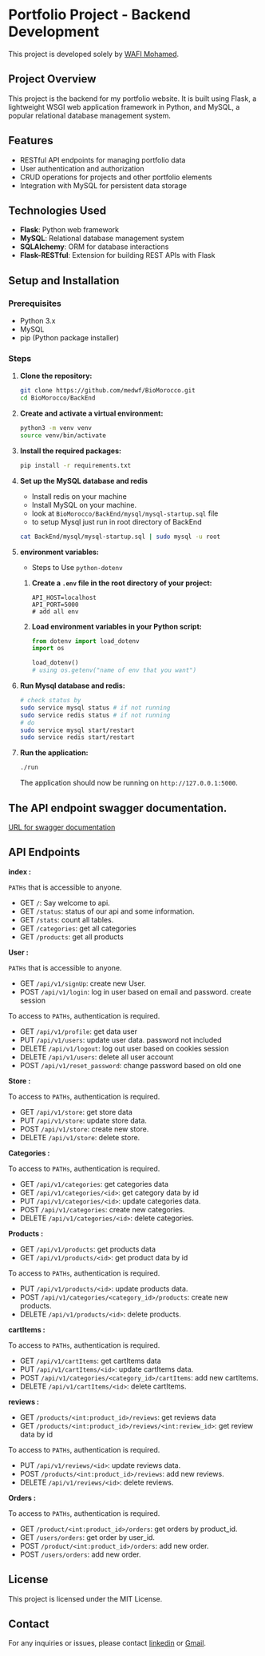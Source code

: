 # Portfolio Project - Backend Development

This project is developed solely by [WAFI Mohamed](https://github.com/medwf).

## Project Overview

This project is the backend for my portfolio website. It is built using Flask, a lightweight WSGI web application framework in Python, and MySQL, a popular relational database management system.

## Features

- RESTful API endpoints for managing portfolio data
- User authentication and authorization
- CRUD operations for projects and other portfolio elements
- Integration with MySQL for persistent data storage

## Technologies Used

- **Flask**: Python web framework
- **MySQL**: Relational database management system
- **SQLAlchemy**: ORM for database interactions
- **Flask-RESTful**: Extension for building REST APIs with Flask

## Setup and Installation

### Prerequisites

- Python 3.x
- MySQL
- pip (Python package installer)

### Steps

1. **Clone the repository:**

   ```bash
   git clone https://github.com/medwf/BioMorocco.git
   cd BioMorocco/BackEnd
   ```

2. **Create and activate a virtual environment:**

   ```bash
   python3 -m venv venv
   source venv/bin/activate
   ```

3. **Install the required packages:**

   ```bash
   pip install -r requirements.txt
   ```

4. **Set up the MySQL database and redis**

   - Install redis on your machine
   - Install MySQL on your machine.
   - look at `BioMorocco/BackEnd/mysql/mysql-startup.sql` file
   - to setup Mysql just run in root directory of BackEnd

   ```bash
   cat BackEnd/mysql/mysql-startup.sql | sudo mysql -u root
   ```

5. **environment variables:**

   - Steps to Use `python-dotenv`

   1. **Create a `.env` file in the root directory of your project:**

      ```env
      API_HOST=localhost
      API_PORT=5000
      # add all env
      ```

   2. **Load environment variables in your Python script:**

      ```python
      from dotenv import load_dotenv
      import os

      load_dotenv()
      # using os.getenv("name of env that you want")
      ```

6. **Run Mysql database and redis:**

   ```bash
   # check status by
   sudo service mysql status # if not running
   sudo service redis status # if not running
   # do
   sudo service mysql start/restart
   sudo service redis start/restart
   ```

7. **Run the application:**

   ```bash
   ./run
   ```

   The application should now be running on `http://127.0.0.1:5000`.

## The API endpoint swagger documentation.

[URL for swagger documentation](http://localhost:5000/api/docs)

## API Endpoints

**index :**

`PATHs` that is accessible to anyone.

- GET `/`: Say welcome to api.
- GET `/status`: status of our api and some information.
- GET `/stats`: count all tables.
- GET `/categories`: get all categories
- GET `/products`: get all products

**User :**

`PATHs` that is accessible to anyone.

- GET `/api/v1/signUp`: create new User.
- POST `/api/v1/login`: log in user based on email and password. create session

To access to `PATHs`, authentication is required.

- GET `/api/v1/profile`: get data user
- PUT `/api/v1/users`: update user data. password not included
- DELETE `/api/v1/logout`: log out user based on cookies session
- DELETE `/api/v1/users`: delete all user account
- POST `/api/v1/reset_password`: change password based on old one

**Store :**

To access to `PATHs`, authentication is required.

- GET `/api/v1/store`: get store data
- PUT `/api/v1/store`: update store data.
- POST `/api/v1/store`: create new store.
- DELETE `/api/v1/store`: delete store.

**Categories :**

To access to `PATHs`, authentication is required.

- GET `/api/v1/categories`: get categories data
- GET `/api/v1/categories/<id>`: get category data by id
- PUT `/api/v1/categories/<id>`: update categories data.
- POST `/api/v1/categories`: create new categories.
- DELETE `/api/v1/categories/<id>`: delete categories.

**Products :**

- GET `/api/v1/products`: get products data
- GET `/api/v1/products/<id>`: get product data by id

To access to `PATHs`, authentication is required.

- PUT `/api/v1/products/<id>`: update products data.
- POST `/api/v1/categories/<category_id>/products`: create new products.
- DELETE `/api/v1/products/<id>`: delete products.

**cartItems :**

To access to `PATHs`, authentication is required.

- GET `/api/v1/cartItems`: get cartItems data
- PUT `/api/v1/cartItems/<id>`: update cartItems data.
- POST `/api/v1/categories/<category_id>/cartItems`: add new cartItems.
- DELETE `/api/v1/cartItems/<id>`: delete cartItems.

**reviews :**

- GET `/products/<int:product_id>/reviews`: get reviews data
- GET `/products/<int:product_id>/reviews/<int:review_id>`: get review data by id

To access to `PATHs`, authentication is required.

- PUT `/api/v1/reviews/<id>`: update reviews data.
- POST `/products/<int:product_id>/reviews`: add new reviews.
- DELETE `/api/v1/reviews/<id>`: delete reviews.

**Orders :**

To access to `PATHs`, authentication is required.

- GET `/product/<int:product_id>/orders`: get orders by product_id.
- GET `/users/orders`: get order by user_id.
- POST `/product/<int:product_id>/orders`: add new order.
- POST `/users/orders`: add new order.

## License

This project is licensed under the MIT License.

## Contact

For any inquiries or issues, please contact [linkedin](https://www.linkedin.com/in/mohamed-wafi-a65277273/) or [Gmail](med.wf95@gmail.com).

